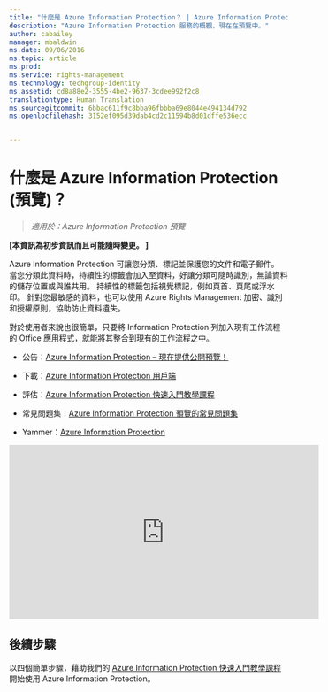 ```yaml
---
title: "什麼是 Azure Information Protection？ | Azure Information Protection"
description: "Azure Information Protection 服務的概觀，現在在預覽中。"
author: cabailey
manager: mbaldwin
ms.date: 09/06/2016
ms.topic: article
ms.prod: 
ms.service: rights-management
ms.technology: techgroup-identity
ms.assetid: cd8a88e2-3555-4be2-9637-3cdee992f2c8
translationtype: Human Translation
ms.sourcegitcommit: 6bbac611f9c8bba96fbbba69e8044e494134d792
ms.openlocfilehash: 3152ef095d39dab4cd2c11594b8d01dffe536ecc


---
```


# 什麼是 Azure Information Protection (預覽)？

>*適用於：Azure Information Protection 預覽*

**[本資訊為初步資訊而且可能隨時變更。 ]**

Azure Information Protection 可讓您分類、標記並保護您的文件和電子郵件。 當您分類此資料時，持續性的標籤會加入至資料，好讓分類可隨時識別，無論資料的儲存位置或與誰共用。 持續性的標籤包括視覺標記，例如頁首、頁尾或浮水印。 針對您最敏感的資料，也可以使用 Azure Rights Management 加密、識別和授權原則，協助防止資料遺失。 

對於使用者來說也很簡單，只要將 Information Protection 列加入現有工作流程的 Office 應用程式，就能將其整合到現有的工作流程之中。 

- 公告︰[Azure Information Protection – 現在提供公開預覽！](https://blogs.technet.microsoft.com/enterprisemobility/2016/07/12/azure-information-protection-public-preview-available-now/)

- 下載：[Azure Information Protection 用戶端](https://www.microsoft.com/en-us/download/details.aspx?id=53018)

- 評估︰[Azure Information Protection 快速入門教學課程](infoprotect-quick-start-tutorial.md) 

- 常見問題集︰[Azure Information Protection 預覽的常見問題集](faq.md)

- Yammer：[Azure Information Protection](https://www.yammer.com/askipteam/#/threads/inGroup?type=in_group&feedId=8652489&view=all)


<iframe width="560" height="315" src="https://www.youtube.com/embed/N9Ip0m6d3G0" frameborder="0" allowfullscreen></iframe>

## 後續步驟

以四個簡單步驟，藉助我們的 [Azure Information Protection 快速入門教學課程](infoprotect-quick-start-tutorial.md)開始使用 Azure Information Protection。


<!--HONumber=Sep16_HO1-->


